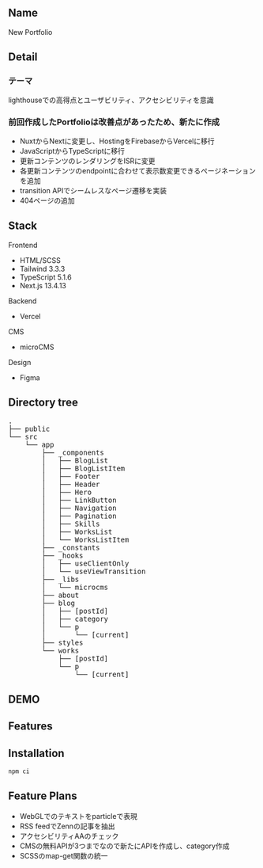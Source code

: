 ## Name

New Portfolio

## Detail
### テーマ
lighthouseでの高得点とユーザビリティ、アクセシビリティを意識

### 前回作成したPortfolioは改善点があったため、新たに作成
* NuxtからNextに変更し、HostingをFirebaseからVercelに移行
* JavaScriptからTypeScriptに移行
* 更新コンテンツのレンダリングをISRに変更
* 各更新コンテンツのendpointに合わせて表示数変更できるページネーションを追加
* transition APIでシームレスなページ遷移を実装
* 404ページの追加

## Stack

Frontend
* HTML/SCSS
* Tailwind 3.3.3
* TypeScript 5.1.6
* Next.js 13.4.13

Backend
* Vercel

CMS
* microCMS

Design
* Figma

## Directory tree

<pre>
.
├── public
└── src
    └── app
        ├── _components
        │   ├── BlogList
        │   ├── BlogListItem
        │   ├── Footer
        │   ├── Header
        │   ├── Hero
        │   ├── LinkButton
        │   ├── Navigation
        │   ├── Pagination
        │   ├── Skills
        │   ├── WorksList
        │   └── WorksListItem
        ├── _constants
        ├── _hooks
        │   ├── useClientOnly
        │   └── useViewTransition
        ├── _libs
        │   └── microcms
        ├── about
        ├── blog
        │   ├── [postId]
        │   ├── category
        │   └── p
        │       └── [current]
        ├── styles
        └── works
            ├── [postId]
            └── p
                └── [current]
</pre>

## DEMO


## Features


## Installation

``` zsh
npm ci
```

## Feature Plans 

* WebGLでのテキストをparticleで表現
* RSS feedでZennの記事を抽出
* アクセシビリティAAのチェック
* CMSの無料APIが3つまでなので新たにAPIを作成し、category作成
* SCSSのmap-get関数の統一